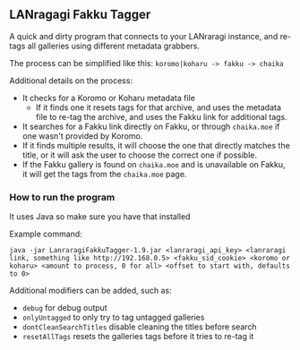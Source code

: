 ## LANragagi Fakku Tagger
A quick and dirty program that connects to your LANraragi instance, and re-tags all galleries using different metadata grabbers.

The process can be simplified like this:
`koromo|koharu -> fakku -> chaika`

Additional details on the process:
- It checks for a Koromo or Koharu metadata file
  - If it finds one it resets tags for that archive, and uses the metadata file to re-tag the archive, and uses the Fakku link for additional tags.
- It searches for a Fakku link directly on Fakku, or through `chaika.moe` if one wasn't provided by Koromo.
- If it finds multiple results, it will choose the one that directly matches the title, or it will ask the user to choose the correct one if possible.
- If the Fakku gallery is found on `chaika.moe` and is unavailable on Fakku, it will get the tags from the `chaika.moe` page.

### How to run the program
It uses Java so make sure you have that installed

Example command:
```
java -jar LanraragiFakkuTagger-1.9.jar <lanraragi_api_key> <lanraragi link, something like http://192.168.0.5> <fakku_sid_cookie> <koromo or koharu> <amount to process, 0 for all> <offset to start with, defaults to 0>
```
Additional modifiers can be added, such as:
- `debug` for debug output
- `onlyUntagged` to only try to tag untagged galleries
- `dontCleanSearchTitles` disable cleaning the titles before search
- `resetAllTags` resets the galleries tags before it tries to re-tag it